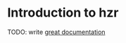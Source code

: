 # Introduction to hzr

TODO: write [great documentation](http://jacobian.org/writing/great-documentation/what-to-write/)
